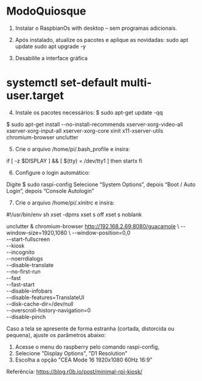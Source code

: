 # ModoQuiosque

1. Instalar o RaspbianOs with desktop – sem programas adicionais.

2. Após instalado, atualize os pacotes e aplique as novidadas:
sudo apt update
sudo apt upgrade -y

3. Desabilite a interface gráfica
# systemctl set-default multi-user.target

4. Instale os pacotes necessários:
$ sudo apt-get update -qq

$ sudo apt-get install --no-install-recommends xserver-xorg-video-all \
  xserver-xorg-input-all xserver-xorg-core xinit x11-xserver-utils \
  chromium-browser unclutter

5. Crie o arquivo /home/pi/.bash_profile e insira:

if [ -z $DISPLAY ] && [ $(tty) = /dev/tty1 ]
then
  startx
fi

6. Configure o login automático:

Digite $ sudo raspi-config
Selecione “System Options”, depois “Boot / Auto Login”, depois “Console Autologin”

7. Crie o arquivo /home/pi/.xinitrc e insira:

#!/usr/bin/env sh
xset -dpms
xset s off
xset s noblank

unclutter &
chromium-browser http://192.168.2.69:8080/guacamole \ 
  --window-size=1920,1080 \ 
  --window-position=0,0 \
  --start-fullscreen \
  --kiosk \
  --incognito \
  --noerrdialogs \
  --disable-translate \
  --no-first-run \
  --fast \
  --fast-start \
  --disable-infobars \
  --disable-features=TranslateUI \
  --disk-cache-dir=/dev/null \
  --overscroll-history-navigation=0 \
  --disable-pinch


Caso a tela se apresente de forma estranha (cortada, distorcida ou pequena), ajuste os parâmetros abaixo:

1. Acesse o menu do raspberry pelo comando raspi-config,
2. Selecione "Display Options", "D1 Resolution"
3. Escolha a opção "CEA Mode 16 1920x1080 60Hz 16:9"

Referência: https://blog.r0b.io/post/minimal-rpi-kiosk/
